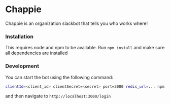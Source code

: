 # Chappie
Chappie is an organization slackbot that tells you who works where!

### Installation 

This requires node and npm to be available. Run `npm install` and make sure all dependencies are installed

### Development

You can start the bot using the following command:

``` bash
clientId=<client_id> clientSecret=<secret> port=3000 redis_url=... npm start
```

and then navigate to `http://localhost:3000/login`
